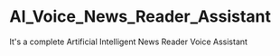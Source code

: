 # AI_Voice_News_Reader_Assistant
It's a complete Artificial Intelligent News Reader Voice Assistant
